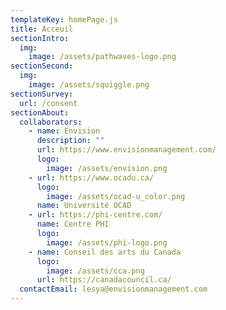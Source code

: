```yaml
---
templateKey: homePage.js
title: Acceuil
sectionIntro:
  img:
    image: /assets/pathwaves-logo.png
sectionSecond:
  img:
    image: /assets/squiggle.png
sectionSurvey:
  url: /consent
sectionAbout:
  collaborators:
    - name: Envision
      description: ""
      url: https://www.envisionmanagement.com/
      logo:
        image: /assets/envision.png
    - url: https://www.ocadu.ca/
      logo:
        image: /assets/ocad-u_color.png
      name: Université OCAD
    - url: https://phi-centre.com/
      name: Centre PHI
      logo:
        image: /assets/phi-logo.png
    - name: Conseil des arts du Canada
      logo:
        image: /assets/cca.png
      url: https://canadacouncil.ca/
  contactEmail: lesya@envisionmanagement.com
---
```


